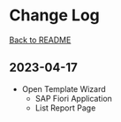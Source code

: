 # Change Log

[Back to README](../README.md)

## 2023-04-17

- Open Template Wizard
  - SAP Fiori Application
  - List Report Page